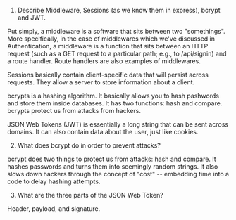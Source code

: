<!-- Answers to the Short Answer Essay Questions go here -->

1.  Describe Middleware, Sessions (as we know them in express), bcrypt and JWT.

Put simply, a middleware is a software that sits between two "somethings". More specifically, in the case of middlewares which we've discussed in Authentication, a middleware is a function that sits between an HTTP request (such as a GET request to a particular path; e.g., to /api/signin) and a route handler. Route handlers are also examples of middlewares.

Sessions basically contain client-specific data that will persist across requests. They allow a server to store information about a client.

bcrypts is a hashing algorithm. It basically allows you to hash pashwords and store them inside databases. It has two functions: hash and compare. bcrypts protect us from attacks from hackers.

JSON Web Tokens (JWT) is essentially a long string that can be sent across domains. It can also contain data about the user, just like cookies.

2.  What does bcrypt do in order to prevent attacks?

bcrypt does two things to protect us from attacks: hash and compare. It hashes passwords and turns them into seemingly random strings. It also slows down hackers through the concept of "cost" -- embedding time into a code to delay hashing attempts.

3.  What are the three parts of the JSON Web Token?

Header, payload, and signature.
